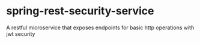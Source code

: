# spring-rest-security-service
A restful microservice that exposes endpoints for basic http operations with jwt security
